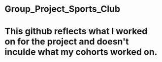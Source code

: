 # Group_Project_Sports_Club
# This github reflects what I worked on for the project and doesn't inculde what my cohorts worked on. 
